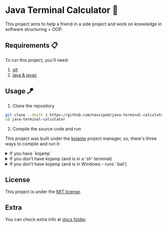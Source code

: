 Java Terminal Calculator 🧮
==========================

This project aims to help a friend in a side project and work on
knowledge in software structuring + OOP.

Requirements 📋
--------------

To run this project, you'll need:

1. [git](https://git-scm.com/)
2. [java & javac](https://www.oracle.com/java/)

Usage 🪁
-------

1. Clone the repository
```sh
git clone --depth 1 https://github.com/nasccped/java-terminal-calculator && \
cd java-terminal-calculator
```
2. Compile the source code and run

This project was built under the
[kojamp](https://github.com/nasccped/kojamp) project manager, so,
there's three ways to compile and run it:

<details><summary>If you have `kojamp`</summary>

compile and run using the `kojamp` CLI:
```sh
make build run
# if you doesn't have make at your machine, you can still use kojamp
# kojamp build && kojamp run
```

</details>

<details><summary>If you don't have kojamp (and is in a 'sh' terminal)</summary>

turn the shell script into executable + build and run the source:
```sh
chmod +x ./maksh.sh && ./maksh.sh build run
```

</details>

<details><summary>If you don't have kojamp (and is in Windows - runs '.bat')</summary>

compile and run:
```sh
./makbat.bat build run
```

</details>

License
-------

This project is under the [MIT license](./LICENSE).

Extra
-----

You can check extra info at [docs folder](./docs).
